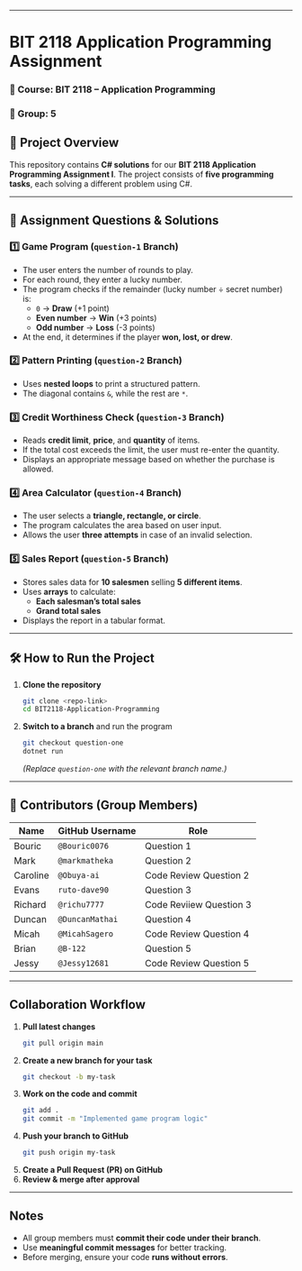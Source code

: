 
---

# **BIT 2118 Application Programming Assignment**  

### **📌 Course:** BIT 2118 – Application Programming  
### **📌 Group:** 5  

## **📖 Project Overview**  
This repository contains **C# solutions** for our **BIT 2118 Application Programming Assignment I**. The project consists of **five programming tasks**, each solving a different problem using C#.  

---

## **📜 Assignment Questions & Solutions**  

### **1️⃣ Game Program (`question-1` Branch)**  
- The user enters the number of rounds to play.  
- For each round, they enter a lucky number.  
- The program checks if the remainder (lucky number ÷ secret number) is:  
  - `0` → **Draw** (+1 point)  
  - **Even number** → **Win** (+3 points)  
  - **Odd number** → **Loss** (-3 points)  
- At the end, it determines if the player **won, lost, or drew**.  

### **2️⃣ Pattern Printing (`question-2` Branch)**  
- Uses **nested loops** to print a structured pattern.  
- The diagonal contains `&`, while the rest are `*`.  

### **3️⃣ Credit Worthiness Check (`question-3` Branch)**  
- Reads **credit limit**, **price**, and **quantity** of items.  
- If the total cost exceeds the limit, the user must re-enter the quantity.  
- Displays an appropriate message based on whether the purchase is allowed.  

### **4️⃣ Area Calculator (`question-4` Branch)**  
- The user selects a **triangle, rectangle, or circle**.  
- The program calculates the area based on user input.  
- Allows the user **three attempts** in case of an invalid selection.  

### **5️⃣ Sales Report (`question-5` Branch)**  
- Stores sales data for **10 salesmen** selling **5 different items**.  
- Uses **arrays** to calculate:  
  - **Each salesman’s total sales**  
  - **Grand total sales**  
- Displays the report in a tabular format.  

---

## **🛠️ How to Run the Project**  

1. **Clone the repository**  
   ```sh
   git clone <repo-link>
   cd BIT2118-Application-Programming
   ```
2. **Switch to a branch** and run the program  
   ```sh
   git checkout question-one
   dotnet run
   ```
   *(Replace `question-one` with the relevant branch name.)*  

---

## **👥 Contributors (Group Members)**  
| Name | GitHub Username | Role |  
|------|---------------|------|  
| Bouric | `@Bouric0076` | Question 1 |  
| Mark | `@markmatheka` | Question 2 |  
| Caroline | `@Obuya-ai` | Code Review Question 2 |  
| Evans| `ruto-dave90` | Question 3 |  
| Richard | `@richu7777` | Code Reviiew Question 3 |  
| Duncan | `@DuncanMathai` | Question 4 |  
| Micah | `@MicahSagero` | Code Review Question 4 |  
| Brian | `@B-122` | Question 5 |  
| Jessy | `@Jessy12681` | Code Review Question 5 |  

---

## **Collaboration Workflow**  
1. **Pull latest changes**  
   ```sh
   git pull origin main
   ```
2. **Create a new branch for your task**  
   ```sh
   git checkout -b my-task
   ```
3. **Work on the code and commit**  
   ```sh
   git add .
   git commit -m "Implemented game program logic"
   ```
4. **Push your branch to GitHub**  
   ```sh
   git push origin my-task
   ```
5. **Create a Pull Request (PR) on GitHub**  
6. **Review & merge after approval**  

---

## **Notes**
- All group members must **commit their code under their branch**.  
- Use **meaningful commit messages** for better tracking.  
- Before merging, ensure your code **runs without errors**.  
